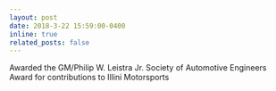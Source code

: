 ```yaml
---
layout: post
date: 2018-3-22 15:59:00-0400
inline: true
related_posts: false
---
```


Awarded the GM/Philip W. Leistra Jr. Society of Automotive Engineers Award for contributions to Illini Motorsports